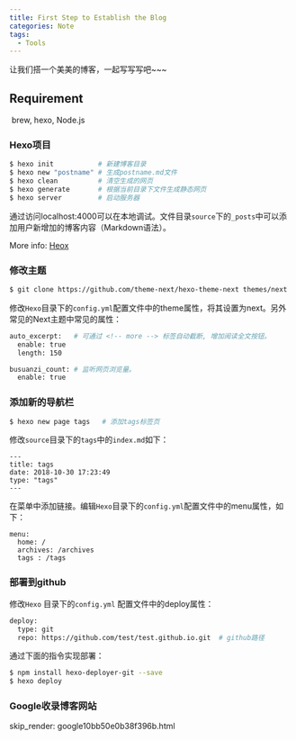 ```yaml
---
title: First Step to Establish the Blog
categories: Note
tags:
  - Tools
---
```


让我们搭一个美美的博客，一起写写写吧~~~

<!-- more --> 

## Requirement

​	brew, hexo, Node.js

### Hexo项目

``` bash
$ hexo init           # 新建博客目录
$ hexo new "postname" # 生成postname.md文件
$ hexo clean          # 清空生成的网页
$ hexo generate       # 根据当前目录下文件生成静态网页
$ hexo server 	      # 启动服务器
```

通过访问localhost:4000可以在本地调试。文件目录`source`下的`_posts`中可以添加用户新增加的博客内容（Markdown语法）。

More info: [Heox](https://hexo.io/docs/)

### 修改主题

``` bash
$ git clone https://github.com/theme-next/hexo-theme-next themes/next
```

修改`Hexo`目录下的`config.yml`配置文件中的theme属性，将其设置为next。另外常见的Next主题中常见的属性：
``` bash
auto_excerpt:   # 可通过 <!-- more --> 标签自动截断, 增加阅读全文按钮。
  enable: true
  length: 150

busuanzi_count: # 监听网页浏览量。
  enable: true
```

### 添加新的导航栏

``` bash
$ hexo new page tags   # 添加tags标签页
```

修改`source`目录下的`tags`中的`index.md`如下：

```
---
title: tags
date: 2018-10-30 17:23:49
type: "tags"
---
```

在菜单中添加链接。编辑`Hexo`目录下的`config.yml`配置文件中的menu属性，如下：

```
menu:
  home: /
  archives: /archives
  tags : /tags
```

### 部署到github

修改`Hexo` 目录下的`config.yml` 配置文件中的deploy属性：

``` bash
deploy:
  type: git 
  repo: https://github.com/test/test.github.io.git  # github路径
```

通过下面的指令实现部署：
``` bash
$ npm install hexo-deployer-git --save
$ hexo deploy
```

### Google收录博客网站



skip_render: google10bb50e0b38f396b.html



